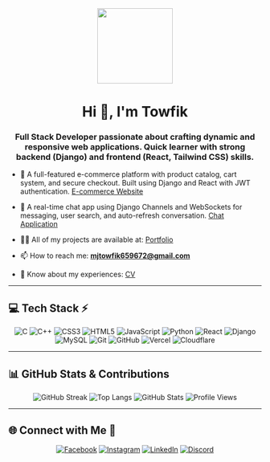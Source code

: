 <div align="center">
  <img height="150" src="https://media.giphy.com/media/M9gbBd9nbDrOTu1Mqx/giphy.gif"  />
</div>

<h1 align="center">Hi 👋, I'm Towfik</h1>
<h3 align="center">Full Stack Developer passionate about crafting dynamic and responsive web applications. Quick learner with strong backend (Django) and frontend (React, Tailwind CSS) skills.</h3>

- 🛒 A full-featured e-commerce platform with product catalog, cart system, and secure checkout. Built using Django and React with JWT authentication. [E-commerce Website](https://myshopbooks.vercel.app)
- 💬 A real-time chat app using Django Channels and WebSockets for messaging, user search, and auto-refresh conversation. [Chat Application](https://chat-fonent.vercel.app)

- 👨‍💻 All of my projects are available at: [Portfolio](https://my-porfolio-beta-sable.vercel.app/)
- 📫 How to reach me: **mjtowfik659672@gmail.com**
- 📄 Know about my experiences: [CV](https://my-cv-three-xi.vercel.app/)

---

## 💻 Tech Stack ⚡

<div align="center">

![C](https://img.shields.io/badge/c-%2300599C.svg?style=for-the-badge&logo=c&logoColor=white)
![C++](https://img.shields.io/badge/c++-%2300599C.svg?style=for-the-badge&logo=c%2B%2B&logoColor=white)
![CSS3](https://img.shields.io/badge/css3-%231572B6.svg?style=for-the-badge&logo=css3&logoColor=white)
![HTML5](https://img.shields.io/badge/html5-%23E34F26.svg?style=for-the-badge&logo=html5&logoColor=white)
![JavaScript](https://img.shields.io/badge/javascript-%23323330.svg?style=for-the-badge&logo=javascript&logoColor=%23F7DF1E)
![Python](https://img.shields.io/badge/python-3670A0?style=for-the-badge&logo=python&logoColor=ffdd54)
![React](https://img.shields.io/badge/react-%2320232a.svg?style=for-the-badge&logo=react&logoColor=%2361DAFB)
![Django](https://img.shields.io/badge/django-%23092E20.svg?style=for-the-badge&logo=django&logoColor=white)
![MySQL](https://img.shields.io/badge/mysql-4479A1.svg?style=for-the-badge&logo=mysql&logoColor=white)
![Git](https://img.shields.io/badge/git-%23F05033.svg?style=for-the-badge&logo=git&logoColor=white)
![GitHub](https://img.shields.io/badge/github-%23121011.svg?style=for-the-badge&logo=github&logoColor=white)
![Vercel](https://img.shields.io/badge/vercel-%23000000.svg?style=for-the-badge&logo=vercel&logoColor=white)
![Cloudflare](https://img.shields.io/badge/Cloudflare-F38020?style=for-the-badge&logo=Cloudflare&logoColor=white)

</div>

---

## 📊 GitHub Stats & Contributions

<div align="center">

![GitHub Streak](https://github-readme-streak-stats.herokuapp.com?user=mjtowfik04&theme=radical&hide_border=true)
![Top Langs](https://github-readme-stats.vercel.app/api/top-langs/?username=mjtowfik04&layout=compact&theme=tokyonight)
![GitHub Stats](https://github-readme-stats.vercel.app/api?username=mjtowfik04&show_icons=true&theme=radical&hide_border=true)
![Profile Views](https://komarev.com/ghpvc/?username=mjtowfik04&label=Profile%20views&color=0e75b6&style=flat)

</div>

---

## 🌐 Connect with Me 🍬

<div align="center">

[![Facebook](https://img.shields.io/badge/Facebook-%231877F2.svg?logo=Facebook&logoColor=white)](https://www.facebook.com/mj.towfik.5)
[![Instagram](https://img.shields.io/badge/Instagram-%23E4405F.svg?logo=Instagram&logoColor=white)](https://www.instagram.com/mj_towfik/?hl=en)
[![LinkedIn](https://img.shields.io/badge/LinkedIn-%230077B5.svg?logo=linkedin&logoColor=white)](https://www.linkedin.com/in/towfik-islam-79aa262b6/)
[![Discord](https://img.shields.io/badge/Discord-%237289DA.svg?logo=discord&logoColor=white)]()

</div>
